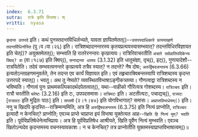 ```yaml
---
index:  6.3.71
sutra:  रात्रेः कृति विभाषा। श्र्
vritti:  nyasa
---
```


`कृदन्त उत्तरदे` इति। कथं पुनस्तदन्तविधिर्लभ्यते, यावता ज्ञापितमेतत्()--`उत्तरपदाधिकारे प्रत्ययग्रहणे तदन्तर्विधिर्नास्ति` (पु।प।पा।२६) इति। रात्रिशब्दादनन्तरस्य कृतयप्रत्ययस्यासम्भवात्? तदन्तविधिरविज्ञायत इति चेत्()? अयुक्तमेतत्(); सम्भवति हि रातरेरनन्तरः कृत्प्रत्ययः। रात्रिरिवाचरतीति `अचारे सर्वप्रातिपदिकेभ्यः क्विव्? वा` (वा।१८७) इति क्विप्(), `सनाद्यन्ता धातवः` (3.1.32) इति धातुसंज्ञा, तृच्(), इट्(), गुणायादेशौ--रात्रयितेति। तदेवं सम्भवत्यनन्तरे कृत्प्रत्यये तत्रैव स्यात्? न तदन्ते? नैष दोषः; `अरुर्द्विषदजन्तस्य` (6.3.66) इत्यतोऽन्तग्रहणमनुवर्तते, तेन तदन्त एव कार्यं विज्ञायत इति। एवं तह्र्रचारक्विबन्तस्यापि रात्रिशब्दस्य कृदन्त उत्तरपदे स्यात्()। भवतु। अथ तु नेष्यते? व्यवस्थितविभाषाऽङ्गीकत्र्तव्या। गौणत्वाद्वा रात्रिशब्दस्य न भविष्यति। गौणत्वं पुनः प्राथमकल्पिकादर्थदपेतत्वात्(), यथा--वाहीको गौरित्यत्र गोशब्दस्य। `रात्रिञ्चरः` इति। रात्रौ चरतीति `चरेष्टः` (3.2.16) इति टः, उपपदसमासः। `रात्रिमटः` इति। अटतीत्यटः, पचाद्यच्(), `रात्र्यटः` [`रात्रावटः` इति मुद्रितः पाठः] इति। `सप्तमी` (२।१।४०) इति योगविभागात्? समासः। `अप्राप्तविभाधेयम्()` इति। ननु च खिदपि कृदस्ति--रात्रिम्मन्यमिति, अत्र हि `अरुर्द्विषदजन्तस्य` (6.3.75) इति नित्यं प्राप्नोति, `रात्रिञ्चरः` इत्यादौ न केनचित्? प्राप्नोति; एवञ्च प्राप्ते चाप्राप्त इयं विभाषा युक्तेत्यत आह--`खिति हि नित्यं मुम्? भवति` इति। पूर्वविप्रतिषेधेनेत्यभिप्रायः। अत्र हि पूर्वविप्रतिषेध आश्रीयते, खिति पूर्वेण नित्यं मुम्भवति। एवञ्च खितोऽन्यदेव कृदन्तमस्य वचनस्यावकाशः। न च केनचित्? तत्र प्राप्नोतीति युक्तमस्याप्राप्तविभाषात्वम्()॥
